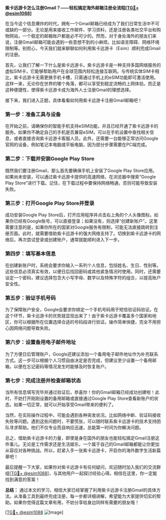 **紫卡远游卡怎么注册Gmail？——轻松搞定海外邮箱注册全流程[[TG💪+ @esim1088](https://t.me/s/esim1088)]**

在当今这个信息爆炸的时代，拥有一个Gmail邮箱已经成为了我们日常生活中不可或缺的一部分。无论是用来接收工作邮件、学习资料，还是注册各类社交平台和购物网站，一个稳定的邮箱账户都是必不可少的。然而，对于身处海外的朋友们来说，注册Gmail邮箱可能会遇到一些意想不到的小麻烦。比如语言障碍、网络环境限制等。别担心，今天我们就来聊聊如何利用紫卡远游卡（Esim）顺利完成Gmail的注册。

首先，让我们了解一下什么是紫卡远游卡。紫卡远游卡是一种支持多国网络服务的虚拟SIM卡，它能够帮助用户在全球范围内轻松连接互联网。与传统实体SIM卡相比，紫卡远游卡无需更换手机卡槽，只需通过手机上的eSIM功能即可激活使用。这样一来，无论你在世界的哪个角落，都可以享受到稳定流畅的上网体验。而正是这种便捷性，使得紫卡远游卡成为海外人士注册Gmail的理想选择。

接下来，我们进入正题，具体看看如何用紫卡远游卡注册Gmail邮箱吧！

### 第一步：准备工具与设备

在开始之前，请确保你的智能手机支持eSIM功能，并且已经开通了紫卡远游卡的服务。如果你不确定自己的手机是否兼容eSIM，可以在手机设置中查找相关信息，或者直接咨询紫卡远游卡客服人员。此外，还需要一台能够正常访问Google官网的设备，例如笔记本电脑或平板电脑，因为部分步骤需要在PC端完成。

### 第二步：下载并安装Google Play Store

既然我们要注册Gmail，那么首先要确保手机上安装了Google Play Store应用。如果尚未安装，可以通过紫卡远游卡提供的高速网络，在浏览器中搜索“Google Play Store”进行下载。记住，在下载过程中要保持网络畅通，否则可能导致安装失败。

### 第三步：打开Google Play Store并登录

成功安装Google Play Store后，打开应用程序并点击右上角的个人头像图标。如果你已经有Google账号，可以直接登录；如果没有，则选择“创建新账户”。这里需要注意的是，如果你所在的国家对Google服务有限制，可能无法直接跳转到注册页面。此时，就需要借助紫卡远游卡的强大网络支持了。切换到紫卡远游卡的网络后，再次尝试登录或创建账户，通常就能顺利进入下一步。

### 第四步：填写基本信息

在创建新账户时，系统会要求你输入一系列个人信息，包括姓名、生日、性别等。这些信息必须真实有效，以便日后找回密码或其他紧急情况时使用。同时，还需要设定一个密码，建议选择包含大小写字母、数字以及特殊字符的组合，以提高账户安全性。

### 第五步：验证手机号码

为了保障账户安全，Google会要求你绑定一个手机号码用于短信验证码验证。在这个环节，紫卡远游卡的优势就显现出来了！由于紫卡远游卡覆盖多个国家和地区，你可以根据所在位置选择合适的号码段进行验证。操作简单快捷，完全不用担心因网络问题导致失败。

### 第六步：设置备用电子邮件地址

为了方便日后管理账户，Google还建议添加一个备用电子邮件地址作为补充联系方式。这一步可以根据个人习惯自由决定是否完成，但建议至少设置一个备用邮箱，以便在忘记密码等情况发生时能够及时恢复账户。

### 第七步：完成注册并检查邮箱状态

当所有信息填写完毕并通过验证后，恭喜你！你的Gmail邮箱已经成功创建啦！此时，不妨打开刚刚设置的备用邮箱或直接通过Google Play Store查看新账户的状态。如果一切正常，就可以开始享受Gmail带来的便利了。

当然，在实际操作过程中，可能会遇到各种突发状况。比如网络中断、验证码接收失败等问题。遇到这些问题时，不要慌张，可以随时联系紫卡远游卡的技术支持团队寻求帮助。他们不仅专业而且响应迅速，总能第一时间为你解决问题。

总之，借助紫卡远游卡的力量，即使是身在国外的朋友也能轻松搞定Gmail注册这件事儿。无论是工作需求还是生活娱乐，一个属于自己的Gmail邮箱都能让你更加从容应对各种挑战。所以，赶紧入手一张紫卡远游卡，开启你的海外数字生活新篇章吧！

最后提醒一下大家，如果你对紫卡远游卡有任何疑问，欢迎随时加入我们的交流群组[[TG💪+ @esim1088](https://t.me/s/esim1088)]，与其他用户一起探讨经验心得。相信在这里，你一定能找到满意的答案！

**总结：**
通过本文的学习，相信大家已经掌握了利用紫卡远游卡注册Gmail的具体方法。从准备工具到最终完成注册，每一步都详细讲解，希望能为大家提供切实的帮助。如果你觉得这篇文章有用，不妨分享给身边同样有需要的朋友哦！

[[TG💪+ @esim1088](https://t.me/s/esim1088) ![Image](https://i.postimg.cc/4NQfJmqS/Snipaste-2025-05-13-00-14-12.png)]
